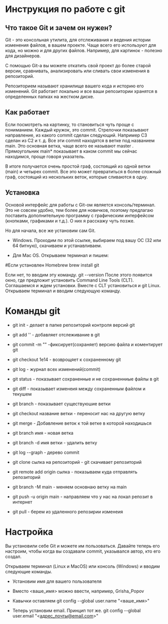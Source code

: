 # Инструкция по работе с git

## Что такое Git и зачем он нужен?
Git - это консольная утилита, для отслеживания и ведения истории изменения файлов, в вашем проекте. Чаще всего его используют для кода, но можно и для других файлов. Например, для картинок - полезно для дизайнеров.

С помощью Git-a вы можете откатить свой проект до более старой версии, сравнивать, анализировать или сливать свои изменения в репозиторий.

Репозиторием называют хранилище вашего кода и историю его изменений. Git работает локально и все ваши репозитории хранятся в определенных папках на жестком диске.

## Как работает

Если посмотреть на картинку, то становиться чуть проще с пониманием. Каждый кружок, это commit. Стрелочки показывают направление, из какого commit сделан следующий. Например C3 сделан из С2 и т. д. Все эти commit находятся в ветке под названием main. Это основная ветка, чаще всего ее называют master . Прямоугольник main* показывает в каком commit мы сейчас находимся, проще говоря указатель.

В итоге получается очень простой граф, состоящий из одной ветки (main) и четырех commit. Все это может превратиться в более сложный граф, состоящий из нескольких веток, которые сливаются в одну.

## Установка

Основой интерфейс для работы с Git-ом является консоль/терминал. Это не совсем удобно, тем более для новичков, поэтому предлагаю поставить дополнительную программу с графическим интерфейсом (кнопками, графиками и т.д.). О них я расскажу чуть позже.

Но для начала, все же установим сам Git.

- Windows. Проходим по этой ссылке, выбираем под вашу ОС (32 или 64 битную), скачиваем и устанавливаем.

- Для Mac OS. Открываем терминал и пишем:

#Если установлен Homebrew
brew install git

Если нет, то вводим эту команду. 
git --version
После этого появится окно, где предложит установить Command Line Tools (CLT).
Соглашаемся и ждем установки. Вместе с CLT установиться и git
Linux. Открываем терминал и вводим следующую команду.

# Команды git

- git init - делает в папке репозиторий контроля версий git
 
- git add '' - добавляет отслеживание в git
 
- git commit -m "" -фиксирует(сохраняет) версию файла и коментирует  git
 
- git checkout 1е14 - возврощяет к сохраненному git

- git log - журнал всех изменений(commit)

- git status - показывает сохраненные и не сохраненниые файлы в git
 
- git diff - показывает изменеия между сохраненным файлом и текушем
 
- git branch - показывает существуюшие ветки
 
- git checkout название ветки - переносит нас на другую ветку
 
- git merge - Добавление веток к той ветке в которой находишься
 
- git branch имя - новая ветка
 
- git branch -d имя ветки - удалить ветку
 
- git log --graph - дерево commit
 
- git clone сылка на репозиторий - git скачивает репозиторий
 
- git remote add origin сылка - показываем куда отправлять репозиторий
 
- git branch -M main - меняем основнаю ветку на main
 
- git push -u origin main - направляем что у нас на локал репозит в интернет

- git pull - берем из удаленного репозирии изменеия


# Настройка

Вы установили себе Git и можете им пользоваться. Давайте теперь его настроим, чтобы когда вы создавали commit, указывался автор, кто его создал.

Открываем терминал (Linux и MacOS) или консоль (Windows) и вводим следующие команды.

- Установим имя для вашего пользователя

- Вместо <ваше_имя> можно ввести, например, Grisha_Popov

- Кавычки оставляем
git config --global user.name "<ваше_имя>"

- Теперь установим email. Принцип тот же.
git config --global user.email "<адрес_почты@email.com>"

